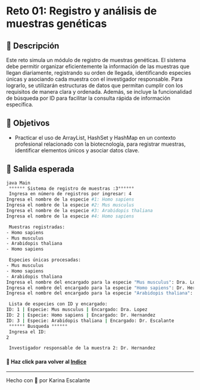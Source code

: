# Reto 01: Registro y análisis de muestras genéticas

## 🤍 Descripción
Este reto simula un módulo de registro de muestras genéticas. El sistema debe permitir organizar eficientemente la información de las muestras que llegan diariamente, registrando su orden de llegada, identificando especies únicas y asociando cada muestra con el investigador responsable. Para lograrlo, se utilizarán estructuras de datos que permitan cumplir con los requisitos de manera clara y ordenada. Además, se incluye la funcionalidad de búsqueda por ID para facilitar la consulta rápida de información específica.

## 🤍 Objetivos
- Practicar el uso de ArrayList, HashSet y HashMap en un contexto profesional relacionado con la biotecnología, para registrar muestras, identificar elementos únicos y asociar datos clave.

## 🤍 Salida esperada 
```bash
java Main
 °°°°°° Sistema de registro de muestras :3°°°°°° 
 Ingresa en número de registros por ingresar: 4
Ingresa el nombre de la especie #1: Homo sapiens
Ingresa el nombre de la especie #2: Mus musculus
Ingresa el nombre de la especie #3: Arabidopis thaliana
Ingresa el nombre de la especie #4: Homo sapiens

 Muestras registradas:
- Homo sapiens
- Mus musculus
- Arabidopis thaliana
- Homo sapiens

 Especies únicas procesadas:
- Mus musculus
- Homo sapiens
- Arabidopis thaliana
Ingresa el nombre del encargado para la especie "Mus musculus": Dra. López 
Ingresa el nombre del encargado para la especie "Homo sapiens": Dr. Hernández 
Ingresa el nombre del encargado para la especie "Arabidopis thaliana": Dr. Escalante

 Lista de especies con ID y encargado:
ID: 1 | Especie: Mus musculus | Encargado: Dra. Lopez
ID: 2 | Especie: Homo sapiens | Encargado: Dr. Hernandez
ID: 3 | Especie: Arabidopis thaliana | Encargado: Dr. Escalante
 °°°°°° Busqueda °°°°°°
 Ingresa el ID:
2

 Investigador responsable de la muestra 2: Dr. Hernandez

```
#### 🤍 Haz click para volver al [Indice](https://github.com/KatyE0/Curso_Java_G1/blob/main/README.md#-primer-m%C3%B3dulo-)

---
Hecho con 🤍 por Karina Escalante